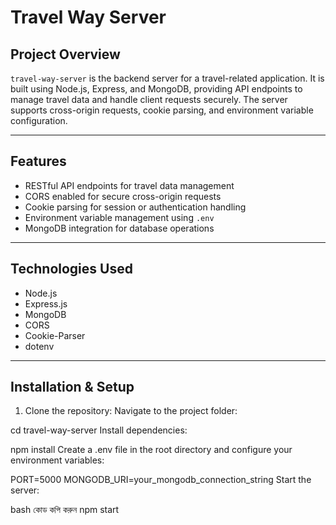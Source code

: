 # Travel Way Server


## Project Overview
`travel-way-server` is the backend server for a travel-related application. It is built using Node.js, Express, and MongoDB, providing API endpoints to manage travel data and handle client requests securely. The server supports cross-origin requests, cookie parsing, and environment variable configuration.

---

## Features
- RESTful API endpoints for travel data management  
- CORS enabled for secure cross-origin requests  
- Cookie parsing for session or authentication handling  
- Environment variable management using `.env`  
- MongoDB integration for database operations  

---

## Technologies Used
- Node.js  
- Express.js  
- MongoDB  
- CORS  
- Cookie-Parser  
- dotenv  

---

## Installation & Setup
1. Clone the repository:
Navigate to the project folder:


cd travel-way-server
Install dependencies:


npm install
Create a .env file in the root directory and configure your environment variables:


PORT=5000
MONGODB_URI=your_mongodb_connection_string
Start the server:

bash
কোড কপি করুন
npm start
